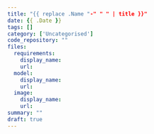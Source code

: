 ```yaml
---
title: "{{ replace .Name "-" " " | title }}"
date: {{ .Date }}
tags: []
category: ['Uncategorised']
code_repository: ""
files:
  requirements: 
    display_name: 
    url: 
  model: 
    display_name: 
    url: 
  image:
    display_name:
    url:
summary: ""
draft: true
---
```


